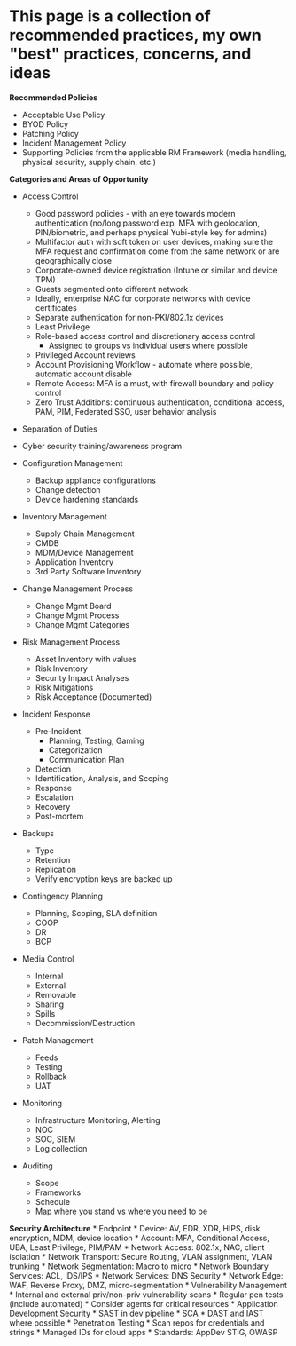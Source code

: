 # This page is a collection of recommended practices, my own "best" practices, concerns, and ideas #

**Recommended Policies**

* Acceptable Use Policy
* BYOD Policy
* Patching Policy
* Incident Management Policy
* Supporting Policies from the applicable RM Framework (media handling, physical security, supply chain, etc.)

**Categories and Areas of Opportunity**


* Access Control
    * Good password policies - with an eye towards modern authentication (no/long password exp, MFA with geolocation, PIN/biometric, and perhaps physical Yubi-style key for admins)
    * Multifactor auth with soft token on user devices, making sure the MFA request and confirmation come from the same network or are geographically close
    * Corporate-owned device registration (Intune or similar and device TPM)
    * Guests segmented onto different network
    * Ideally, enterprise NAC for corporate networks with device certificates
    * Separate authentication for non-PKI/802.1x devices
    * Least Privilege
    * Role-based access control and discretionary access control
        * Assigned to groups vs individual users where possible
    * Privileged Account reviews
    * Account Provisioning Workflow - automate where possible, automatic account disable
    * Remote Access: MFA is a must, with firewall boundary and policy control
    * Zero Trust Additions: continuous authentication, conditional access, PAM, PIM, Federated SSO, user behavior analysis

* Separation of Duties

* Cyber security training/awareness program

* Configuration Management
    * Backup appliance configurations
    * Change detection
    * Device hardening standards

* Inventory Management
    * Supply Chain Management
    * CMDB
    * MDM/Device Management
    * Application Inventory
    * 3rd Party Software Inventory

* Change Management Process
    * Change Mgmt Board
    * Change Mgmt Process
    * Change Mgmt Categories

* Risk Management Process
    * Asset Inventory with values
    * Risk Inventory
    * Security Impact Analyses
    * Risk Mitigations
    * Risk Acceptance (Documented)

* Incident Response
    * Pre-Incident 
        * Planning, Testing, Gaming
        * Categorization
        * Communication Plan
    * Detection
    * Identification, Analysis, and Scoping
    * Response
    * Escalation
    * Recovery
    * Post-mortem

* Backups
    * Type
    * Retention
    * Replication
    * Verify encryption keys are backed up

* Contingency Planning
    * Planning, Scoping, SLA definition
    * COOP
    * DR
    * BCP

* Media Control
    * Internal
    * External
    * Removable
    * Sharing
    * Spills
    * Decommission/Destruction

* Patch Management
    * Feeds
    * Testing
    * Rollback
    * UAT

* Monitoring
    * Infrastructure Monitoring, Alerting
    * NOC
    * SOC, SIEM
    * Log collection

* Auditing
    * Scope
    * Frameworks
    * Schedule
    * Map where you stand vs where you need to be

**Security Architecture**
    * Endpoint
        * Device: AV, EDR, XDR, HIPS, disk encryption, MDM, device location
        * Account: MFA, Conditional Access, UBA, Least Privilege, PIM/PAM
    * Network Access: 802.1x, NAC, client isolation
    * Network Transport: Secure Routing, VLAN assignment, VLAN trunking
    * Network Segmentation: Macro to micro
    * Network Boundary Services: ACL, IDS/IPS
    * Network Services: DNS Security
    * Network Edge: WAF, Reverse Proxy, DMZ, micro-segmentation
    * Vulnerability Management
        * Internal and external priv/non-priv vulnerability scans
        * Regular pen tests (include automated)
        * Consider agents for critical resources
    * Application Development Security
        * SAST in dev pipeline
        * SCA
        * DAST and IAST where possible
        * Penetration Testing
        * Scan repos for credentials and strings
        * Managed IDs for cloud apps
        * Standards: AppDev STIG, OWASP









